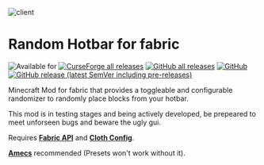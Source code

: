 ![client](https://img.shields.io/badge/environment-client-1976d2?style=flat-square)
# Random Hotbar for fabric

![Available for](https://cf.way2muchnoise.eu/versions/hotbar-randomizer-fabric_all.svg)
[![CurseForge all releases](https://cf.way2muchnoise.eu/hotbar-randomizer-fabric.svg)](https://www.curseforge.com/minecraft/mc-mods/hotbar-randomizer-fabric/files)
[![GitHub all releases](https://img.shields.io/github/downloads/esWhistler/RandomHotbarFabric/total)](https://github.com/esWhistler/RandomHotbarFabric/releases)
[![GitHub](https://img.shields.io/github/license/esWhistler/RandomHotbarFabric?logo=y)](https://github.com/esWhistler/RandomHotbarFabric/blob/1.18/LICENSE)
[![GitHub release (latest SemVer including pre-releases)](https://img.shields.io/github/v/release/esWhistler/RandomHotbarFabric?include_prereleases)](https://github.com/esWhistler/RandomHotbarFabric/releases)

Minecraft Mod for fabric that provides a toggleable and configurable randomizer to randomly place blocks from your hotbar.

This mod is in testing stages and being actively developed, be prepeared to meet unforseen bugs and beware the ugly gui.

Requires [**Fabric API**](https://www.curseforge.com/minecraft/mc-mods/fabric-api) and [**Cloth Config**](https://www.curseforge.com/minecraft/mc-mods/cloth-config).

[**Amecs**](https://www.curseforge.com/minecraft/mc-mods/amecs) recommended (Presets won't work without it).
